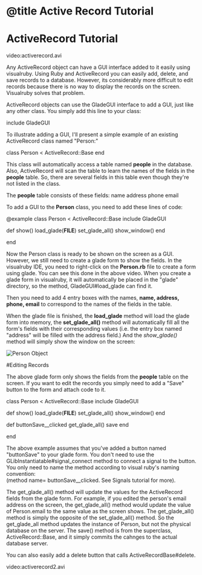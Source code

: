 # @title Active Record Tutorial

# ActiveRecord Tutorial

video:activerecord.avi


Any ActiveRecord object can have a GUI interface added to it easily using visualruby.
Using Ruby and ActiveRecord you can easily add, delete, and save records to a
database. However, its considerably more difficult to edit records because there
is no way to display the records on the screen.  Visualruby solves that problem.

ActiveRecord objects can use the GladeGUI interface to add a GUI, just like any other class.
You simply add this line to your class:

 include GladeGUI

To illustrate adding a GUI, I'll present a simple example of an existing ActiveRecord 
class named "Person:"

 class Person < ActiveRecord::Base
 end

This class will automatically access a table named <b>people</b> in the database.  Also,
ActiveRecord will scan the table to learn the names of the fields in the <b>people</b>
table.  So, there are several fields in this table even though they're not listed in the class.

The <b>people</b> table consists of these fields:
 name
 address
 phone
 email

To add a GUI to the <b>Person</b> class, you need to add these lines of code:

@example
 class Person < ActiveRecord::Base
   include GladeGUI

   def show()
     load_glade(__FILE__)
     set_glade_all()
     show_window()
   end

 end
  
Now the Person class is ready to be shown on the screen as a GUI.  However, we still need to 
create a glade form to show the fields.  In the visualruby IDE, you need to right-click
on the <b>Person.rb</b> file to create a form using glade.  You can see this done
in the above video.  When you create a glade form in visualruby, it will automatically
be placed in the "glade" directory, so the method, GladeGUI#load_glade can find it.

Then you need to add 4 entry boxes with the names, <b>name, address,
phone, email</b> to correspond to the names of the fields in the table.

When the glade file is finished, the __load_glade__ method will load the
glade form into memory, the __set_glade_all()__ method will automatically fill
all the form's fields with their corresponding values (i.e. the entry box named "address" will
be filled with the address field.)  And the *show_glade()* method will simply show the window on the
screen:

![Person Object](http://visualruby.net/img/person.jpg)

#Editing Records

The above glade form only shows the fields from the <b>people</b> table on the screen.  If you
want to edit the records you simply need to add a "Save" button to the form and attach code to it.

 class Person < ActiveRecord::Base
   include GladeGUI

   def show()
     load_glade(__FILE__)
     set_glade_all()
     show_window()
   end

   def buttonSave__clicked
     get_glade_all()
     save
   end

 end

The above example assumes that you've added a button named "buttonSave" to your glade form.
You don't need to use the GLibInstantiatable#signal_connect method to connect a signal to 
the button.  You only need to name the method according to visual ruby's naming convention:  
(method name= buttonSave__clicked.  See Signals tutorial for more).

The get_glade_all() method will update the values for the ActiveRecord fields from the glade form.
For example, if you edited the person's email address on the screen, the get_glade_all() method
would update the value of Person.email to the same value as the screen shows.  The get_glade_all()
method is simply the opposite of the set_glade_all() method.  So the get_glade_all method
updates the instance of Person, but not the physical database on the server.  The save() 
method is from the superclass, ActiveRecord::Base, and it simply commits the cahnges to the actual
database server.

You can also easily add a delete button that calls ActiveRecordBase#delete.

video:activerecord2.avi

  
